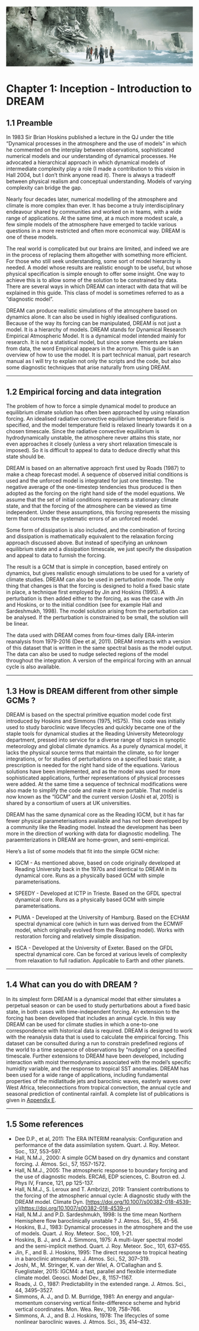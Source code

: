 ![chapter 2 fig](./img/chapter_1.png)
# Chapter 1: Inception - Introduction to DREAM

## 1.1 Preamble
In 1983 Sir Brian Hoskins published a lecture in the QJ under the title “Dynamical processes in the atmosphere and the use of models” in which he commented on the interplay between observations, sophisticated numerical models and our understanding of dynamical processes. He advocated a hierarchical approach in which dynamical models of intermediate complexity play a role (I made a contribution to this vision in Hall 2004, but I don’t think anyone read it). There is always a tradeoff between physical realism and conceptual understanding. Models of varying complexity can bridge the gap. 

Nearly four decades later, numerical modelling of the atmosphere and climate is more complex than ever. It has become a truly interdisciplinary endeavour shared by communities and worked on in teams, with a wide range of applications. At the same time, at a much more modest scale, a few simple models of the atmosphere have emerged to tackle various questions in a more restricted and often more economical way. DREAM is one of these models. 

The real world is complicated but our brains are limited, and indeed we are in the process of replacing them altogether with something more efficient. For those who still seek understanding, some sort of model hierarchy is needed. A model whose results are realistic enough to be useful, but whose physical specification is simple enough to offer some insight. One way to achieve this is to allow some of the solution to be constrained by data. There are several ways in which DREAM can interact with data that will be explained in this guide. This class of model is sometimes referred to as a “diagnostic model”. 

DREAM can produce realistic simulations of the atmosphere based on dynamics alone. It can also be used in highly idealised configurations. Because of the way its forcing can be manipulated, DREAM is not just a model. It is a hierarchy of models. DREAM stands for Dynamical Research Empirical Atmospheric Model. It is a dynamical model intended mainly for research. It is not a statistical model, but since some elements are taken from data, the word Empirical appears in the acronym. This guide is an overview of how to use the model. It is part technical manual, part research manual as I will try to explain not only the scripts and the code, but also some diagnostic techniques that arise naturally from using DREAM. 

---
## 1.2 Empirical forcing and data integration
The problem of how to force a simple dynamical model to produce an equilibrium climate solution has often been approached by using relaxation forcing. An idealised radiative convective equilibrium temperature field is specified, and the model temperature field is relaxed linearly towards it on a chosen timescale. Since the radiative convective equilibrium is hydrodynamically unstable, the atmosphere never attains this state, nor even approaches it closely (unless a very short relaxation timescale is imposed). So it is difficult to appeal to data to deduce directly what this state should be.

DREAM is based on an alternative approach first used by Roads (1987) to make a cheap forecast model. A sequence of observed initial conditions is used and the unforced model is integrated for just one timestep. The negative average of the one-timestep tendencies thus produced is then adopted as the forcing on the right hand side of the model equations. We assume that the set of initial conditions represents a stationary climate state, and that the forcing of the atmosphere can be viewed as time independent. Under these assumptions, this forcing represents the missing term that corrects the systematic errors of an unforced model.

Some form of dissipation is also included, and the combination of forcing and dissipation is mathematically equivalent to the relaxation forcing approach discussed above. But instead of specifying an unknown equilibrium state and a dissipation timescale, we just specify the dissipation and appeal to data to furnish the forcing.

The result is a GCM that is simple in conception, based entirely on dynamics, but gives realistic enough simulations to be used for a variety of climate studies. DREAM can also be used in perturbation mode. The only thing that changes is that the forcing is designed to hold a fixed basic state in place, a technique first employed by Jin and Hoskins (1995). A perturbation is then added either to the forcing, as was the case with Jin and Hoskins, or to the initial condition (see for example Hall and Sardeshmukh, 1998). The model solution arising from the perturbation can be analysed. If the perturbation is constrained to be small, the solution will be linear. 

The data used with DREAM comes from four-times daily ERA-interim reanalysis from 1979-2016 (Dee et al, 2011). DREAM interacts with a version of this dataset that is written in the same spectral basis as the model output. The data can also be used to nudge selected regions of the model throughout the integration. A version of the empirical forcing with an annual cycle is also available. 

---
## 1.3 How is DREAM different from other simple GCMs ?
DREAM is based on the spectral primitive equation model code first introduced by Hoskins and Simmons (1975, HS75). This code was initially used to study baroclinic wave lifecycles and quickly became one of the staple tools for dynamical studies at the Reading University Meteorology department, pressed into service for a diverse range of topics in synoptic meteorology and global climate dynamics. As a purely dynamical model, it lacks the physical source terms that maintain the climate, so for longer integrations, or for studies of perturbations on a specified basic state, a prescription is needed for the right hand side of the equations. Various solutions have been implemented, and as the model was used for more sophisticated applications, further representations of physical processes were added. At the same time a sequence of technical modifications were also made to simplify the code and make it more portable. That model is now known as the “IGCM” and the current version (Joshi et al, 2015) is shared by a consortium of users at UK universities. 

DREAM has the same dynamical core as the Reading IGCM, but it has far fewer physical parameterisations available and has not been developed by a community like the Reading model. Instead the development has been more in the direction of working with data for diagnostic modelling. The paraemterizations in DREAM are home-grown, and semi-empirical. 

Here’s a list of some models that fit into the simple GCM niche: 

* IGCM - As mentioned above, based on code originally developed at Reading University back in the 1970s and identical to DREAM in its dynamical core. Runs as a physically based GCM with simple parameterisations. 

* SPEEDY - Developed at ICTP in Trieste. Based on the GFDL spectral dynamical core. Runs as a physically based GCM with simple parameterisations. 

* PUMA - Developed at the University of Hamburg. Based on the ECHAM spectral dynamical core (which in turn was derived from the ECMWF model, which originally evolved from the Reading model). Works with restoration forcing and relatively simple dissipation. 

* ISCA - Developed at the University of Exeter. Based on the GFDL spectral dynamical core. Can be forced at various levels of complexity from relaxation to full radiation. Applicable to Earth and other planets. 

---
## 1.4 What can you do with DREAM ?
In its simplest form DREAM is a dynamical model that either simulates a perpetual season or can be used to study perturbations about a fixed basic state, in both cases with time-independent forcing. An extension to the forcing has been developed that includes an annual cycle. In this way DREAM can be used for climate studies in which a one-to-one correspondence with historical data is required. DREAM is designed to work with the reanalysis data that is used to calculate the empirical forcing. This dataset can be consulted during a run to constrain predefined regions of the world to a time sequence of observations by “nudging” on a specified timescale. Further extensions to DREAM have been developed, including interaction with moist thermodynamics associated with the model’s specific humidity variable, and the response to tropical SST anomalies.  DREAM has been used for a wide range of applications, including fundamental properties of the midlatitude jets and baroclinic waves, easterly waves over West Africa, teleconnections from tropical convection, the annual cycle and seasonal prediction of continental rainfall. A complete list of publications is given in [Appendix E](https://dreamusermanual.readthedocs.io/en/latest/AppendixE.html). 

---
## 1.5 Some references
* Dee D.P., et al, 2011: The ERA INTERIM reanalysis: Configuration and performance of the data assimilation system. Quart. J. Roy. Meteor. Soc., 137, 553–597. 
* Hall, N.M.J., 2000: A simple GCM based on dry dynamics and constant forcing. J. Atmos. Sci., 57, 1557-1572.
* Hall, N.M.J., 2005: The atmospheric response to boundary forcing and the use of diagnostic models. ERCA6, EDP sciences, C. Boutron ed. J. Phys IV, France, 121, pp 125-137.
* Hall, N.M.J., S. Leroux and T. Ambrizzi, 2019: Transient contributions to the forcing of the atmospheric annual cycle: A diagnostic study with the DREAM model. Climate Dyn. [https://doi.org/10.1007/s00382-018-4539-y](https://doi.org/10.1007/s00382-018-4539-y)
* Hall, N.M.J. and P.D. Sardeshmukh, 1998: Is the time mean Northern Hemisphere flow baroclinically unstable ?  J. Atmos. Sci., 55, 41-56.
* Hoskins, B.J., 1983: Dynamical processes in the atmosphere and the use of models. Quart. J. Roy. Meteor. Soc., 109, 1-21. 
* Hoskins, B. J., and A. J. Simmons, 1975: A multi-layer spectral model and the semi-implicit method. Quart. J. Roy. Meteor. Soc., 101, 637–655.
* Jin, F., and B. J. Hoskins, 1995: The direct response to tropical heating in a baroclinic atmosphere. J. Atmos. Sci., 52, 307–319. 
* Joshi, M., M. Stringer, K. van der Wiel, A. O’Callaghan and S. Fueglistaler, 2015: IGCM4: a fast, parallel and flexible intermediate climate model. Geosci. Model Dev., 8, 1157–1167.
* Roads, J. O., 1987: Predictability in the extended range. J. Atmos. Sci., 44, 3495–3527. 
* Simmons, A. J., and D. M. Burridge, 1981: An energy and angular-momentum conserving vertical finite-difference scheme and hybrid vertical coordinates. Mon. Wea. Rev., 109, 758–766. 
* Simmons, A. J., and B. J. Hoskins, 1978: The lifecycles of some nonlinear baroclinic waves. J. Atmos. Sci., 35, 414–432.

